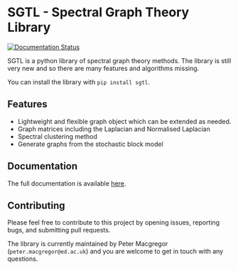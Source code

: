 # SGTL - Spectral Graph Theory Library

[![Documentation Status](https://readthedocs.org/projects/sgtl/badge/?version=latest)](https://sgtl.readthedocs.io/en/latest/)

SGTL is a python library of spectral graph theory methods. The library is still very new and so
there are many features and algorithms missing.

You can install the library with `pip install sgtl`.

## Features
* Lightweight and flexible graph object which can be extended as needed.
* Graph matrices including the Laplacian and Normalised Laplacian
* Spectral clustering method
* Generate graphs from the stochastic block model

## Documentation
The full documentation is available [here](https://sgtl.readthedocs.io/en/latest/).

## Contributing
Please feel free to contribute to this project by opening issues, reporting bugs, and submitting
pull requests.

The library is currently maintained by Peter Macgregor (`peter.macgregor@ed.ac.uk`) and you are
welcome to get in touch with any questions.
